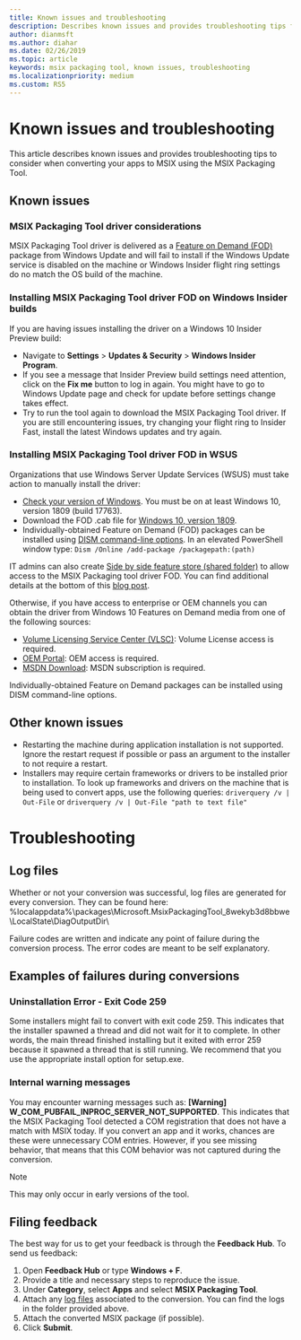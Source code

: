 ```yaml
---
title: Known issues and troubleshooting 
description: Describes known issues and provides troubleshooting tips for the MSIX Packaging Tool. 
author: dianmsft
ms.author: diahar
ms.date: 02/26/2019
ms.topic: article
keywords: msix packaging tool, known issues, troubleshooting
ms.localizationpriority: medium
ms.custom: RS5
---
```

# Known issues and troubleshooting

This article describes known issues and provides troubleshooting tips to consider when converting your apps to MSIX using the MSIX Packaging Tool.

## Known issues

### MSIX Packaging Tool driver considerations

MSIX Packaging Tool driver is delivered as a [Feature on Demand (FOD)](https://docs.microsoft.com/windows-hardware/manufacture/desktop/features-on-demand-v2--capabilities) package from Windows Update and will fail to install if the Windows Update service is disabled on the machine or Windows Insider flight ring settings do no match the OS build of the machine.

### Installing MSIX Packaging Tool driver FOD on Windows Insider builds

If you are having issues installing the driver on a Windows 10 Insider Preview build:

- Navigate to **Settings** > **Updates & Security** > **Windows Insider Program**.
- If you see a message that Insider Preview build settings need attention, click on the **Fix me** button to log in again. You might have to go to Windows Update page and check for update before settings change takes effect.
- Try to run the tool again to download the MSIX Packaging Tool driver. If you are still encountering issues, try changing your flight ring to Insider Fast, install the latest Windows updates and try again.

### Installing MSIX Packaging Tool driver FOD in WSUS

Organizations that use Windows Server Update Services (WSUS) must take action to manually install the driver:

- [Check your version of Windows](https://support.microsoft.com/help/13443/windows-which-operating-system). You must be on at least Windows 10, version 1809 (build 17763).
- Download the FOD .cab file for [Windows 10, version 1809](https://download.microsoft.com/download/8/4/3/8436215A-42DB-4FD2-966D-60D436D6EEFC/Msix-PackagingTool-Driver-Package~31bf3856ad364e35~amd64~~.cab).
- Individually-obtained Feature on Demand (FOD) packages can be installed using [DISM command-line options](https://docs.microsoft.com/windows-hardware/manufacture/desktop/dism-operating-system-package-servicing-command-line-options). In an elevated PowerShell window type: ```Dism /Online /add-package /packagepath:(path)```

IT admins can also create [Side by side feature store (shared folder)](https://docs.microsoft.com/windows-server/administration/server-manager/configure-features-on-demand-in-windows-server) to allow access to the MSIX Packaging tool driver FOD. You can find additional details at the bottom of this [blog post](https://techcommunity.microsoft.com/t5/Windows-IT-Pro-Blog/Language-pack-acquisition-and-retention-for-enterprise-devices/ba-p/275404).

Otherwise, if you have access to enterprise or OEM channels you can obtain the driver from Windows 10 Features on Demand media from one of the following sources:

- [Volume Licensing Service Center (VLSC)](https://www.microsoft.com/Licensing/servicecenter/default.aspx): Volume License access is required.
- [OEM Portal](https://www.microsoftoem.com): OEM access is required.
- [MSDN Download](https://my.visualstudio.com/Downloads/Featured): MSDN subscription is required.

Individually-obtained Feature on Demand packages can be installed using DISM command-line options.

## Other known issues

- Restarting the machine during application installation is not supported. Ignore the restart request if possible or pass an argument to the installer to not require a restart.
- Installers may require certain frameworks or drivers to be installed prior to installation. To look up frameworks and drivers on the machine that is being used to convert apps, use the following queries: ```driverquery /v | Out-File```
or ```driverquery /v | Out-File "path to text file"```

# Troubleshooting

## Log files

Whether or not your conversion was successful, log files are generated for every conversion. They can be found here: 
%localappdata%\packages\Microsoft.MsixPackagingTool_8wekyb3d8bbwe\LocalState\DiagOutputDir\

Failure codes are written and indicate any point of failure during the conversion process. The error codes are meant to be self explanatory.

## Examples of failures during conversions

### Uninstallation Error - Exit Code 259

Some installers might fail to convert with exit code 259. This indicates that the installer spawned a thread and did not wait for it to complete. In other words, the main thread finished installing but it exited with error 259 because it spawned a thread that is still running. We recommend that you use the appropriate install option for setup.exe.

### Internal warning messages

You may encounter warning messages such as:
**[Warning] W_COM_PUBFAIL_INPROC_SERVER_NOT_SUPPORTED**.
This indicates that the MSIX Packaging Tool detected a COM registration that does not have a match with MSIX today. If you convert an app and it works, chances are these were unnecessary COM entries. However, if you see missing behavior, that means that this COM behavior was not captured during the conversion.

> [!NOTE]
> This may only occur in early versions of the tool.

## Filing feedback

The best way for us to get your feedback is through the **Feedback Hub**. To send us feedback:
1. Open **Feedback Hub** or type **Windows + F**.
2. Provide a title and necessary steps to reproduce the issue.
3. Under **Category**, select **Apps** and select **MSIX Packaging Tool**.
4. Attach any [log files](#log-files) associated to the conversion. You can find the logs in the folder provided above.
5. Attach the converted MSIX package (if possible).
6. Click **Submit**.